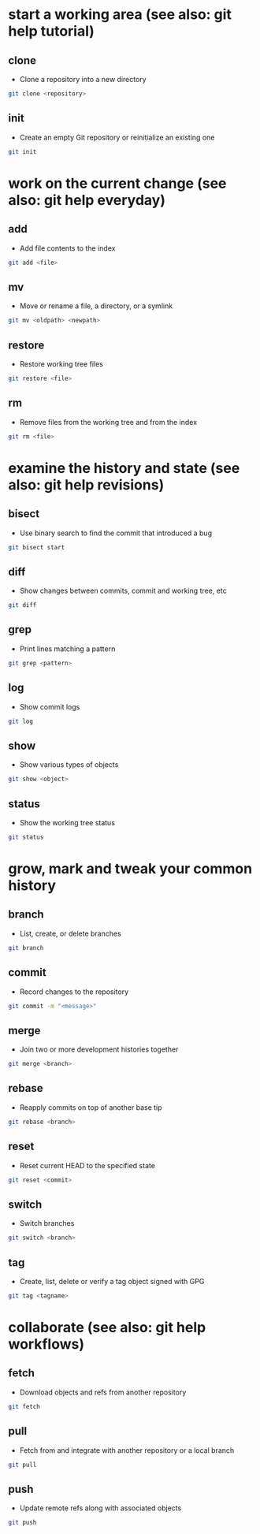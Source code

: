 # start a working area (see also: git help tutorial)

## clone

- Clone a repository into a new directory

```sh
git clone <repository>
```

## init

- Create an empty Git repository or reinitialize an existing one

```sh
git init
```

# work on the current change (see also: git help everyday)

## add

- Add file contents to the index

```sh
git add <file>
```

## mv

- Move or rename a file, a directory, or a symlink

```sh
git mv <oldpath> <newpath>
```

## restore

- Restore working tree files

```sh
git restore <file>
```

## rm

- Remove files from the working tree and from the index

```sh
git rm <file>
```

# examine the history and state (see also: git help revisions)

## bisect

- Use binary search to find the commit that introduced a bug

```sh
git bisect start
```

## diff

- Show changes between commits, commit and working tree, etc

```sh
git diff
```

## grep

- Print lines matching a pattern

```sh
git grep <pattern>
```

## log

- Show commit logs

```sh
git log
```

## show

- Show various types of objects

```sh
git show <object>
```

## status

- Show the working tree status

```sh
git status
```

# grow, mark and tweak your common history

## branch

- List, create, or delete branches

```sh
git branch
```

## commit

- Record changes to the repository

```sh
git commit -m "<message>"
```

## merge

- Join two or more development histories together

```sh
git merge <branch>
```

## rebase

- Reapply commits on top of another base tip

```sh
git rebase <branch>
```

## reset

- Reset current HEAD to the specified state

```sh
git reset <commit>
```

## switch

- Switch branches

```sh
git switch <branch>
```

## tag

- Create, list, delete or verify a tag object signed with GPG

```sh
git tag <tagname>
```

# collaborate (see also: git help workflows)

## fetch

- Download objects and refs from another repository

```sh
git fetch
```

## pull

- Fetch from and integrate with another repository or a local branch

```sh
git pull
```

## push

- Update remote refs along with associated objects

```sh
git push
```
